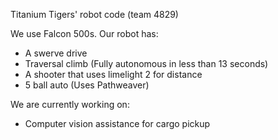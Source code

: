 Titanium Tigers' robot code (team 4829)

We use Falcon 500s.
Our robot has:
- A swerve drive
- Traversal climb (Fully autonomous in less than 13 seconds)
- A shooter that uses limelight 2 for distance
- 5 ball auto (Uses Pathweaver)

We are currently working on:
- Computer vision assistance for cargo pickup
